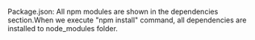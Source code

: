Package.json:
All npm modules are shown in the dependencies section.When we execute "npm install" command, 
all dependencies are installed to node_modules folder.

